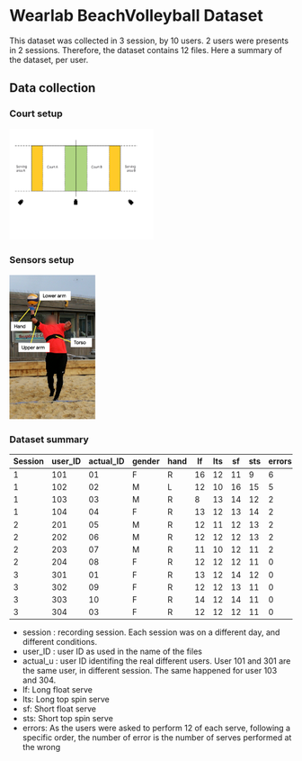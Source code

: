 # Wearlab BeachVolleyball Dataset

This dataset was collected in 3 session, by 10 users. 2 users were presents in 2 sessions.
Therefore, the dataset contains 12 files. Here a summary of the dataset, per user.

## Data collection

### Court setup

<img src="./img/beach_volleyball_court.png" alt="beach_volleyball_court" style="zoom:25%;" />

### Sensors setup

<img src="./img/sensors_placement.png" alt="sensor position" style="zoom:25%;" />

### Dataset summary

| Session | user_ID | actual_ID | gender | hand | lf   | lts  | sf   | sts  | errors | sensors |
| ------- | ------- | --------- | ------ | ---- | ---- | ---- | ---- | ---- | ------ | ------- |
| 1       | 101     | 01        | F      | R    | 16   | 12   | 11   | 9    | 6      | -ul-    |
| 1       | 102     | 02        | M      | L    | 12   | 10   | 16   | 15   | 5      | tulh    |
| 1       | 103     | 03        | M      | R    | 8    | 13   | 14   | 12   | 2      | tulh    |
| 1       | 104     | 04        | F      | R    | 13   | 12   | 13   | 14   | 2      | tulh    |
| 2       | 201     | 05        | M      | R    | 12   | 11   | 12   | 13   | 2      | tulh    |
| 2       | 202     | 06        | M      | R    | 12   | 12   | 12   | 13   | 2      | tulh    |
| 2       | 203     | 07        | M      | R    | 11   | 10   | 12   | 11   | 2      | tulh    |
| 2       | 204     | 08        | F      | R    | 12   | 12   | 12   | 11   | 0      | tulh    |
| 3       | 301     | 01        | F      | R    | 13   | 12   | 14   | 12   | 0      | tulh    |
| 3       | 302     | 09        | F      | R    | 12   | 12   | 13   | 11   | 0      | tulh    |
| 3       | 303     | 10        | F      | R    | 14   | 12   | 14   | 11   | 0      | tulh    |
| 3       | 304     | 03        | F      | R    | 12   | 12   | 12   | 11   | 0      | tulh    |

- session : recording session. Each session was on a different day, and different conditions.
- user_ID : user ID as used in the name of the files
- actual_u : user ID identifing the real different users. User 101 and 301 are the same user, in different session. The same happened for user 103 and 304.
- lf: Long float serve
- lts: Long top spin serve
- sf: Short float serve
- sts: Short top spin serve
- errors: As the users were asked to perform 12 of each serve, following a specific order, the number of error is the number of serves performed at the wrong 

